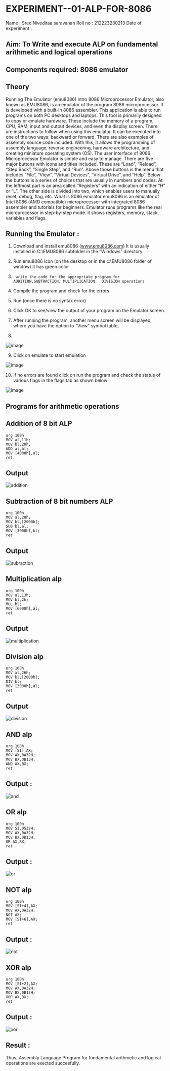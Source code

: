 # EXPERIMENT--01-ALP-FOR-8086
Name : Sree Niveditaa saravanan
Roll no : 212223230213 
Date of experiment :





## Aim: To Write and execute ALP on fundamental arithmetic and logical operations
## Components required: 8086  emulator 
## Theory 
Running The Emulator (emu8086) Intro 8086 Microprocessor Emulator, also known as EMU8086, is an emulator of the program 8086 microprocessor. It is developed with a built-in 8086 assembler. This application is able to run programs on both PC desktops and laptops. This tool is primarily designed to copy or emulate hardware. These include the memory of a program, CPU, RAM, input and output devices, and even the display screen. There are instructions to follow when using this emulator. It can be executed into one of the two ways: backward or forward. There are also examples of assembly source code included. With this, it allows the programming of assembly language, reverse engineering, hardware architecture, and creating miniature operating system (OS). The user interface of 8086 Microprocessor Emulator is simple and easy to manage. There are five major buttons with icons and titles included. These are “Load”, “Reload”, “Step Back”, “Single Step”, and “Run”. Above those buttons is the menu that includes “File”, “View”, “Virtual Devices”, “Virtual Drive”, and “Help”. Below the buttons is a series of choices that are usually in numbers and codes. At the leftmost part is an area called “Registers” with an indication of either “H” or “L”. The other side is divided into two, which enables users to manually reset, debug, flag, etc. What is 8086 emulator emu8086 is an emulator of Intel 8086 (AMD compatible) microprocessor with integrated 8086 assembler and tutorials for beginners. Emulator runs programs like the real microprocessor in step-by-step mode. it shows registers, memory, stack, variables and flags.


 ## Running the Emulator :
1.	Download and install emu8086 (www.emu8086.com) It is usually installed in C:\EMU8086 subfolder in the “Windows” directory
2.	  Run  emu8086 icon (on the desktop or in the c:\EMU8086 folder of window) It has green color 
 
 
3.		write the code for the appropriate program for ADDITION,SUBTRACTION, MULTIPLICATION,  DIVISION operations 

4.	 Compile the program and check for the errors 
5.	Run (once there is no syntax error) 

6.	Click OK to see/view the output of your program on the Emulator screen. 


7.	After running the program, another menu screen will be displayed, where you have the option to “View” symbol table,
8.	 


![image](https://user-images.githubusercontent.com/36288975/189273263-d65baae9-4b8f-4723-afb3-c0ffa4052b04.png)











9.	Click on emulate to start emulation 








![image](https://user-images.githubusercontent.com/36288975/189273273-9bb36ec1-e2e8-4892-8d35-37707332bfdc.png)








10.	If no errors are found click on run the program and check the status of various flags in the flags tab as shown below 






![image](https://user-images.githubusercontent.com/36288975/189273277-113a2a33-4a40-4ff8-95a5-ecd3a1f504fe.png)







## Programs for arithmetic  operations

## Addition  of 8 bit ALP 
```
org 100h
MOV al,11h;
MOV bl,20h;
ADD al,bl;
MOV [4000h],al;
ret
```

## Output  

![addition](https://github.com/user-attachments/assets/afa6a3c4-c54c-4c1b-bd91-f0603e0f87ea)

## Subtraction   of 8 bit numbers  ALP 
```
org 100h
MOV al,20h;
MOV bl,[2000h];
SUB bl,al;
MOV [3000h],bl;
ret
```

## Output 

![subraction](https://github.com/user-attachments/assets/45327ba0-3cb2-41d3-94c2-cc653a3bbe57)

## Multiplication alp
```
org 100h
MOV al,13h;
MOV bl,2h;
MUL bl;
MOV [6000h],al;
ret
```

 ## Output  

![multiplication](https://github.com/user-attachments/assets/6912b517-eaba-4e00-a140-e589ebd3b1db)

## Division alp 

```
org 100h
MOV al,26h;
MOV bl,[2000h];
DIV bl;
MOV [3000h],al;
ret
```

## Output  

![division](https://github.com/user-attachments/assets/b8ab5d2b-5018-477d-9051-918b5002761c)

## AND alp

```
org 100h
MOV [SI],AX;
MOV AX,0A32H;
MOV BX,0B13H;
AND AX,BX;
ret
```

## Output :

![and](https://github.com/user-attachments/assets/b4fca661-4c3f-4702-8ded-ab7971e1b279)

## OR alp

```
org 100h
MOV SI,0532H;
MOV AX,0A32H;
MOV BX,0B13H;
OR AX,BX;
ret
```

## Output :

![or](https://github.com/user-attachments/assets/f450c12b-0d00-4251-99f6-e3cdb708cde9)

## NOT alp

```
org 100h
MOV [SI+4],AX;
MOV AX,0A32H;
NOT AX;
MOV [SI+6],AX;
ret
```

## Output :

![not](https://github.com/user-attachments/assets/00d1b3d7-e2bc-4d72-b3fc-566d7d356413)

## XOR alp

```
org 100h
MOV [SI+2],AX;
MOV AX,0A32H;
MOV BX,0B13H;
XOR AX,BX;
ret
```

## Output :

![xor](https://github.com/user-attachments/assets/6730e32f-a294-4c09-91a4-e8f233827589)


## Result :
Thus, Assembly Language Program for fundamental arithmetic and logical operations are exected succesfully. 








